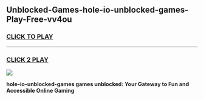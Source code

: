 
## Unblocked-Games-hole-io-unblocked-games-Play-Free-vv4ou
<h3>
<a href="https://premium76.site?title=hole-io-unblocked-games&ref=18A1">CLICK TO PLAY</a></h3>
<hr>

<h3>
<a href="https://premium76.site?title=hole-io-unblocked-games&ref=18A1">CLICK 2 PLAY</a>
  
</h3>

<a href="https://premium76.site?title=hole-io-unblocked-games&ref=18A1"><img src="https://clearcache.store/games.png"></a>


**hole-io-unblocked-games games unblocked: Your Gateway to Fun and Accessible Online Gaming**

